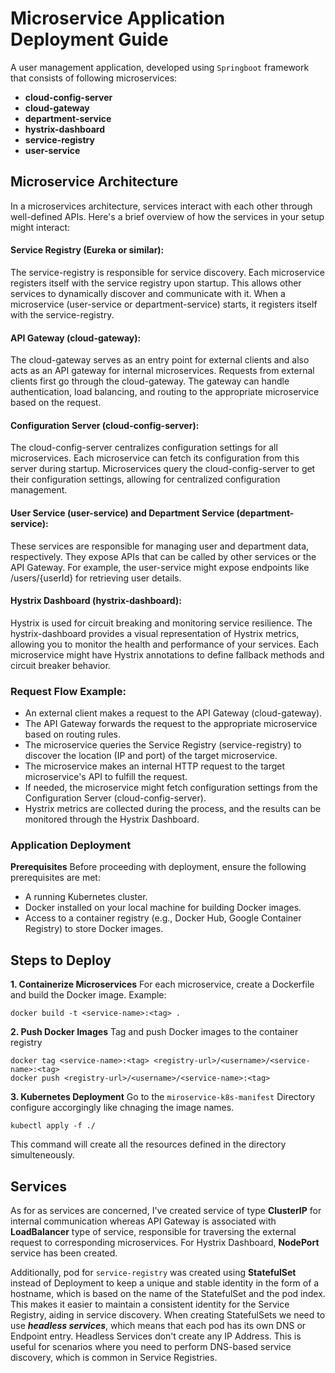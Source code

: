 # Microservice Application Deployment Guide

A user management application, developed using `Springboot` framework that consists of following microservices:
- **cloud-config-server**
- **cloud-gateway**
- **department-service**
- **hystrix-dashboard**
- **service-registry**
- **user-service**

## Microservice Architecture
In a microservices architecture, services interact with each other through well-defined APIs. Here's a brief overview of how the services in your setup might interact:

#### Service Registry (Eureka or similar):
The service-registry is responsible for service discovery. Each microservice registers itself with the service registry upon startup. This allows other services to dynamically discover and communicate with it.
When a microservice (user-service or department-service) starts, it registers itself with the service-registry.

#### API Gateway (cloud-gateway):
The cloud-gateway serves as an entry point for external clients and also acts as an API gateway for internal microservices.
Requests from external clients first go through the cloud-gateway. The gateway can handle authentication, load balancing, and routing to the appropriate microservice based on the request.

#### Configuration Server (cloud-config-server):
The cloud-config-server centralizes configuration settings for all microservices. Each microservice can fetch its configuration from this server during startup.
Microservices query the cloud-config-server to get their configuration settings, allowing for centralized configuration management.

#### User Service (user-service) and Department Service (department-service):
These services are responsible for managing user and department data, respectively.
They expose APIs that can be called by other services or the API Gateway.
For example, the user-service might expose endpoints like /users/{userId} for retrieving user details.

#### Hystrix Dashboard (hystrix-dashboard):
Hystrix is used for circuit breaking and monitoring service resilience.
The hystrix-dashboard provides a visual representation of Hystrix metrics, allowing you to monitor the health and performance of your services.
Each microservice might have Hystrix annotations to define fallback methods and circuit breaker behavior.

### Request Flow Example:
- An external client makes a request to the API Gateway (cloud-gateway).
- The API Gateway forwards the request to the appropriate microservice based on routing rules.
- The microservice queries the Service Registry (service-registry) to discover the location (IP and port) of the target microservice.
- The microservice makes an internal HTTP request to the target microservice's API to fulfill the request.
- If needed, the microservice might fetch configuration settings from the Configuration Server (cloud-config-server).
- Hystrix metrics are collected during the process, and the results can be monitored through the Hystrix Dashboard.

### Application Deployment

**Prerequisites**
Before proceeding with deployment, ensure the following prerequisites are met:

- A running Kubernetes cluster.
- Docker installed on your local machine for building Docker images.
- Access to a container registry (e.g., Docker Hub, Google Container Registry) to store Docker images.

## Steps to Deploy
**1. Containerize Microservices**
For each microservice, create a Dockerfile and build the Docker image. Example:
```
docker build -t <service-name>:<tag> .
```

**2. Push Docker Images**
Tag and push Docker images to the container registry
```
docker tag <service-name>:<tag> <registry-url>/<username>/<service-name>:<tag>
docker push <registry-url>/<username>/<service-name>:<tag>
```

**3. Kubernetes Deployment**
Go to the `miroservice-k8s-manifest` Directory configure accorgingly like chnaging the image names.
```
kubectl apply -f ./
```
This command will create all the resources defined in the directory simulteneously.

## Services
As for as services are concerned, I've created service of type **ClusterIP** for internal communication whereas  API Gateway is associated with **LoadBalancer** type of service, responsible for traversing the external request to corresponding microservices. For Hystrix Dashboard, **NodePort** service has been created.

Additionally, pod for `service-registry` was created using **StatefulSet** instead of Deployment to keep a unique and stable identity in the form of a hostname, which is based on the name of the StatefulSet and the pod index. This makes it easier to maintain a consistent identity for the Service Registry, aiding in service discovery. When creating StatefulSets we need to use  ***headless services***, which means that each pod has its own DNS or Endpoint entry. Headless Services don't create any IP Address. This is useful for scenarios where you need to perform DNS-based service discovery, which is common in Service Registries.


